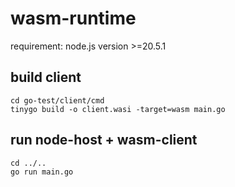 # wasm-runtime
requirement: node.js version >=20.5.1

## build client
```
cd go-test/client/cmd
tinygo build -o client.wasi -target=wasm main.go 
```
## run node-host + wasm-client
```
cd ../..
go run main.go
```